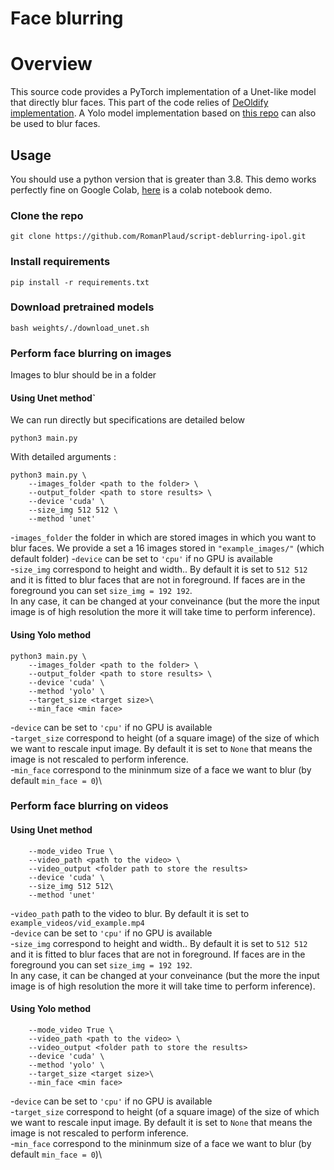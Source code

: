 # Face blurring 

# Overview 

This source code provides a PyTorch implementation of a Unet-like model that directly blur faces. This part of the code relies of [DeOldify implementation](http://www.ipol.im/pub/art/2022/403/). A Yolo model implementation based on [this repo](https://github.com/elyha7/yoloface) can also be used to blur faces.


## Usage
You should use a python version that is greater than 3.8. This demo works perfectly fine on Google Colab, [here](https://github.com/RomanPlaud/script-face-blurring-ipol/blob/master/notebook_colab_demo.ipynb) is a colab notebook demo.

### Clone the repo
```
git clone https://github.com/RomanPlaud/script-deblurring-ipol.git
```

### Install requirements
```
pip install -r requirements.txt
```
### Download pretrained models
```
bash weights/./download_unet.sh 
```
### Perform face blurring on images
Images to blur should be in a folder 

#### Using Unet method`

We can run directly but specifications are detailed below

```
python3 main.py
```

With detailed arguments :
```
python3 main.py \
    --images_folder <path to the folder> \
    --output_folder <path to store results> \
    --device 'cuda' \
    --size_img 512 512 \
    --method 'unet'
```

-``images_folder`` the folder in which are stored images in which you want to blur faces. We provide a set a 16 images stored in ``"example_images/"`` (which default folder)
-``device`` can be set to ``'cpu'`` if no GPU is available\
-``size_img`` correspond to height and width.. By default it is set to ``512 512`` and it is fitted to blur faces that are not in foreground. If faces are in the foreground you can set ``size_img = 192 192``.\
In any case, it can be changed at your conveinance (but the more the input image is of high resolution the more it will take time to perform inference).

#### Using Yolo method

```
python3 main.py \
    --images_folder <path to the folder> \
    --output_folder <path to store results> \
    --device 'cuda' \
    --method 'yolo' \
    --target_size <target size>\
    --min_face <min face>
```
-``device`` can be set to ``'cpu'`` if no GPU is available\
-``target_size`` correspond to height (of a square image) of the size of which we want to rescale input image. By default it is set to ``None`` that means the image is not rescaled to perform inference.\
-``min_face`` correspond to the mininmum size of a face we want to blur (by default ``min_face = 0``)\

### Perform face blurring on videos

#### Using Unet method

```python3 main.py \
    --mode_video True \
    --video_path <path to the video> \
    --video_output <folder path to store the results>
    --device 'cuda' \
    --size_img 512 512\
    --method 'unet'
```
-``video_path`` path to the video to blur. By default it is set to ``example_videos/vid_example.mp4``\
-``device`` can be set to ``'cpu'`` if no GPU is available\
-``size_img`` correspond to height and width.. By default it is set to ``512 512`` and it is fitted to blur faces that are not in foreground. If faces are in the foreground you can set ``size_img = 192 192``.\
In any case, it can be changed at your conveinance (but the more the input image is of high resolution the more it will take time to perform inference).

#### Using Yolo method

```python3 main.py \
    --mode_video True \
    --video_path <path to the video> \
    --video_output <folder path to store the results>
    --device 'cuda' \
    --method 'yolo' \
    --target_size <target size>\
    --min_face <min face>
```
-``device`` can be set to ``'cpu'`` if no GPU is available\
-``target_size`` correspond to height (of a square image) of the size of which we want to rescale input image. By default it is set to ``None`` that means the image is not rescaled to perform inference.\
-``min_face`` correspond to the mininmum size of a face we want to blur (by default ``min_face = 0``)\
